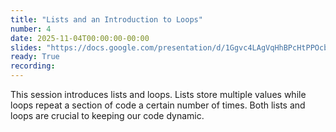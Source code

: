 ```yaml
---
title: "Lists and an Introduction to Loops"
number: 4
date: 2025-11-04T00:00:00-00:00
slides: "https://docs.google.com/presentation/d/1Ggvc4LAgVqHhBPcHtPPOcbi1h1t2P0SAf7OnrO2WhNM/edit?usp=sharing"
ready: True
recording:
---
```


This session introduces lists and loops. Lists store multiple values while loops repeat a section of code a certain number of times. Both lists and loops are crucial to keeping our code dynamic.
